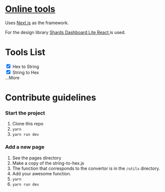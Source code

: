 # [Online tools](https://tools.neoito.com)

Uses [Next.js](https://nextjs.org) as the framework.

For the design library [Shards Dashboard Lite React
](https://designrevision.com/downloads/shards-dashboard-lite-react/) is used.

# Tools List

<input type="checkbox" checked style=""> Hex to String<br>
<input type="checkbox" checked style=""> String to Hex<br>
...More

# Contribute guidelines

### Start the project

<ol>
<li>Clone this repo</li>
<li><code>yarn</code></li>
<li><code>yarn run dev</code></li>
</ol>

### Add a new page

<ol>
<li>See the pages directory</li>
<li>Make a copy of the string-to-hex.js</li>
<li>The function that corresponds to the convertor is in the <code>/utils</code> directory.</li>
<li>Add your awesome function.</li>
<li><code>yarn</code></li>
<li><code>yarn run dev</code></li>

</ol>
